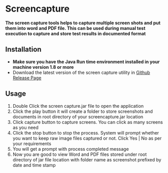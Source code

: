 # Screencapture

**The screen capture tools helps to capture multiple screen shots and put them into word and PDF file. This can be used during manual test execution to capture and store test results in documented format**


## Installation

- **Make sure you have the Java Run time environment installed in your machine version 1.8 or more**
- Download the latest version of the screen capture utility in [Github Release Page](https://github.com/saimanikandanv/screencapture/releases)


## Usage

1. Double Click the screen capture.jar file to open the application
2. Click the play button it will create a folder to store screenshots and documents in root directory of your screencapture.jar location
3. Click capture button to capture screens. You can click as many screens as you need
4. Click the stop button to stop the process. System will prompt whether you want to keep raw image files captured or not. Click Yes | No as per your requirements
5. You will get a prompt with process completed message
6. Now you are good to view Word and PDF files stored under root directory of jar file location with folder name as screenshot prefixed by date and time stamp
